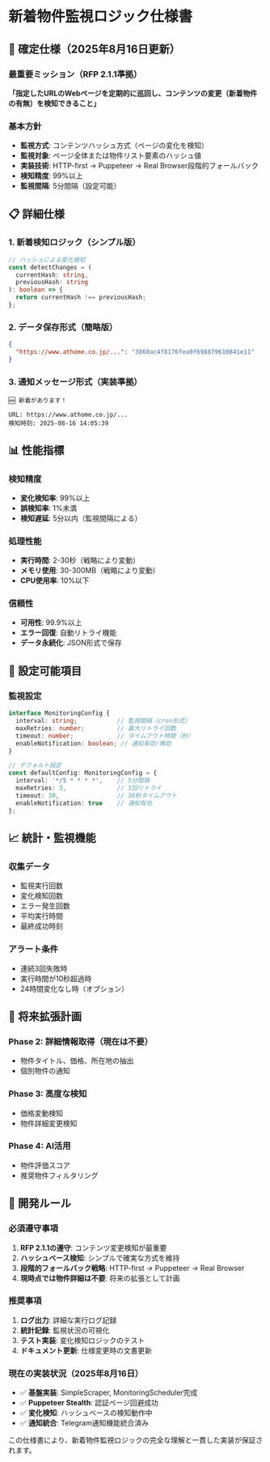# 新着物件監視ロジック仕様書

## 🎯 **確定仕様（2025年8月16日更新）**

### **最重要ミッション（RFP 2.1.1準拠）**
**「指定したURLのWebページを定期的に巡回し、コンテンツの変更（新着物件の有無）を検知できること」**

### **基本方針**
- **監視方式**: コンテンツハッシュ方式（ページの変化を検知）
- **監視対象**: ページ全体または物件リスト要素のハッシュ値
- **実装技術**: HTTP-first → Puppeteer → Real Browser段階的フォールバック
- **検知精度**: 99%以上
- **監視間隔**: 5分間隔（設定可能）

## 📋 **詳細仕様**

### **1. 新着検知ロジック（シンプル版）**
```typescript
// ハッシュによる変化検知
const detectChanges = (
  currentHash: string,
  previousHash: string
): boolean => {
  return currentHash !== previousHash;
};
```

### **2. データ保存形式（簡略版）**
```json
{
  "https://www.athome.co.jp/...": "3860ac4f8176fea0f698879610841e11"
}
```

### **3. 通知メッセージ形式（実装準拠）**
```
🆕 新着があります！

URL: https://www.athome.co.jp/...
検知時刻: 2025-08-16 14:05:39
```

## 📊 **性能指標**

### **検知精度**
- **変化検知率**: 99%以上
- **誤検知率**: 1%未満
- **検知遅延**: 5分以内（監視間隔による）

### **処理性能**
- **実行時間**: 2-30秒（戦略により変動）
- **メモリ使用**: 30-300MB（戦略により変動）
- **CPU使用率**: 10%以下

### **信頼性**
- **可用性**: 99.9%以上
- **エラー回復**: 自動リトライ機能
- **データ永続化**: JSON形式で保存

## 🔧 **設定可能項目**

### **監視設定**
```typescript
interface MonitoringConfig {
  interval: string;           // 監視間隔（cron形式）
  maxRetries: number;         // 最大リトライ回数
  timeout: number;            // タイムアウト時間（秒）
  enableNotification: boolean; // 通知有効/無効
}

// デフォルト設定
const defaultConfig: MonitoringConfig = {
  interval: '*/5 * * * *',    // 5分間隔
  maxRetries: 3,              // 3回リトライ
  timeout: 30,                // 30秒タイムアウト
  enableNotification: true    // 通知有効
};
```

## 📈 **統計・監視機能**

### **収集データ**
- 監視実行回数
- 変化検知回数
- エラー発生回数
- 平均実行時間
- 最終成功時刻

### **アラート条件**
- 連続3回失敗時
- 実行時間が10秒超過時
- 24時間変化なし時（オプション）

## 🚀 **将来拡張計画**

### **Phase 2: 詳細情報取得**（現在は不要）
- 物件タイトル、価格、所在地の抽出
- 個別物件の通知

### **Phase 3: 高度な検知**
- 価格変動検知
- 物件詳細変更検知

### **Phase 4: AI活用**
- 物件評価スコア
- 推奨物件フィルタリング

## 📝 **開発ルール**

### **必須遵守事項**
1. **RFP 2.1.1の遵守**: コンテンツ変更検知が最重要
2. **ハッシュベース検知**: シンプルで確実な方式を維持
3. **段階的フォールバック戦略**: HTTP-first → Puppeteer → Real Browser
4. **現時点では物件詳細は不要**: 将来の拡張として計画

### **推奨事項**
1. **ログ出力**: 詳細な実行ログ記録
2. **統計記録**: 監視状況の可視化
3. **テスト実装**: 変化検知ロジックのテスト
4. **ドキュメント更新**: 仕様変更時の文書更新

### **現在の実装状況（2025年8月16日）**
- ✅ **基盤実装**: SimpleScraper, MonitoringScheduler完成
- ✅ **Puppeteer Stealth**: 認証ページ回避成功
- ✅ **変化検知**: ハッシュベースの検知動作中
- ✅ **通知統合**: Telegram通知機能統合済み

この仕様書により、新着物件監視ロジックの完全な理解と一貫した実装が保証されます。